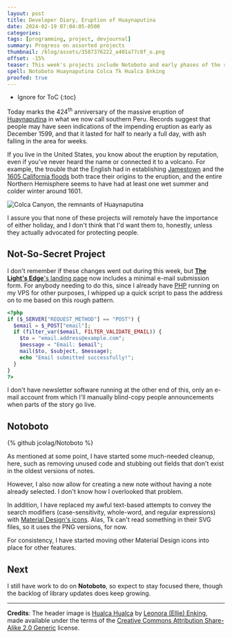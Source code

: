 ```yaml
---
layout: post
title: Developer Diary, Eruption of Huaynaputina
date: 2024-02-19 07:04:05-0500
categories:
tags: [programming, project, devjournal]
summary: Progress on assorted projects
thumbnail: /blog/assets/3587376222_a401a77c8f_o.png
offset: -15%
teaser: This week's projects include Notoboto and early phases of the secret-but-not-really project.
spell: Notoboto Huaynaputina Colca Tk Hualca Enking
proofed: true
---
```


* Ignore for ToC
{:toc}

Today marks the 424<sup>th</sup> anniversary of the massive eruption of [Huaynaputina](https://en.wikipedia.org/wiki/Huaynaputina) in what we now call southern Peru.  Records suggest that people may have seen indications of the impending eruption as early as December 1599, and that it lasted for half to nearly a full day, with ash falling in the area for weeks.

If you live in the United States, you know about the eruption by reputation, even if you've never heard the name or connected it to a volcano.  For example, the trouble that the English had in establishing [Jamestown](https://en.wikipedia.org/wiki/Jamestown,_Virginia) and the [1605 California floods](https://en.wikipedia.org/wiki/California_flood_of_1605) both trace their origins to the eruption, and the entire Northern Hemisphere seems to have had at least one wet summer and colder winter around 1601.

![Colca Canyon, the remnants of Huaynaputina](/blog/assets/3587376222_a401a77c8f_o.png "What a difference four centuries makes, right?")

I assure you that none of these projects will remotely have the importance of either holiday, and I don't think that I'd want them to, honestly, unless they actually advocated for protecting people.

## Not-So-Secret Project

I don't remember if these changes went out during this week, but [**The Light's Edge**'s landing page](https://www.thelightsedge.com/) now includes a minimal e-mail submission form.  For anybody needing to do this, since I already have [PHP](https://en.wikipedia.org/wiki/PHP) running on my VPS for other purposes, I whipped up a quick script to pass the address on to me based on this rough pattern.

```php
<?php
if ($_SERVER["REQUEST_METHOD"] == "POST") {
  $email = $_POST["email"];
  if (filter_var($email, FILTER_VALIDATE_EMAIL)) {
    $to = "email.address@example.com";
    $message = "Email: $email";
    mail($to, $subject, $message);
    echo "Email submitted successfully!";
  }
}
?>
```

I don't have newsletter software running at the other end of this, only an e-mail account from which I'll manually blind-copy people announcements when parts of the story go live.

## Notoboto

{% github jcolag/Notoboto %}

As mentioned at some point, I have started some much-needed cleanup, here, such as removing unused code and stubbing out fields that don't exist in the oldest versions of notes.

However, I also now allow for creating a new note without having a note already selected.  I don't know how I overlooked that problem.

In addition, I have replaced my awful text-based attempts to convey the search modifiers (case-sensitivity, whole-word, and regular expressions) with [Material Design's icons](https://fonts.google.com/icons).  Alas, Tk can't read something in their SVG files, so it uses the PNG versions, for now.

For consistency, I have started moving other Material Design icons into place for other features.

## Next

I still have work to do on **Notoboto**, so expect to stay focused there, though the backlog of library updates does keep growing.

* * *

**Credits**:  The header image is [Hualca Hualca](https://www.flickr.com/photos/33037982@N04/3587376222/) by [Leonora (Ellie) Enking](https://www.flickr.com/photos/33037982@N04/), made available under the terms of the [Creative Commons Attribution Share-Alike 2.0 Generic](https://creativecommons.org/licenses/by-sa/2.0/deed.en) license.
